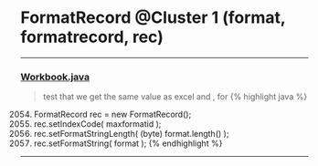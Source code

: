 # FormatRecord @Cluster 1 (format, formatrecord, rec)

***

### [Workbook.java](https://searchcode.com/codesearch/view/15642358/)
> test that we get the same value as excel and , for 
{% highlight java %}
2054. FormatRecord rec = new FormatRecord();
2056. rec.setIndexCode( maxformatid );
2057. rec.setFormatStringLength( (byte) format.length() );
2058. rec.setFormatString( format );
{% endhighlight %}

***

